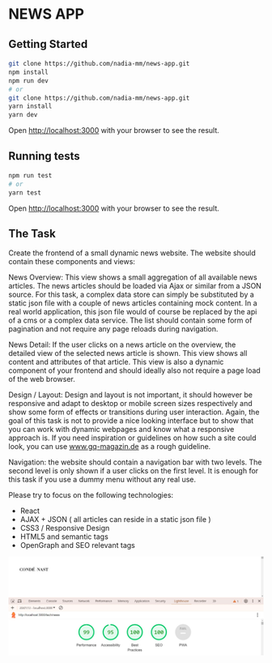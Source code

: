 # NEWS APP

## Getting Started

```bash
git clone https://github.com/nadia-mm/news-app.git
npm install
npm run dev
# or
git clone https://github.com/nadia-mm/news-app.git
yarn install
yarn dev
```

Open [http://localhost:3000](http://localhost:3000) with your browser to see the result.

## Running tests

```bash
npm run test
# or
yarn test
```

Open [http://localhost:3000](http://localhost:3000) with your browser to see the result.


## The Task

Create the frontend of a small dynamic news website. The website should contain these components and views:

News Overview: This view shows a small aggregation of all available news articles. The news articles should be loaded via Ajax or similar from a JSON source. For this task, a complex data store can simply be substituted by a static json file with a couple of news articles containing mock content. In a real world application, this json file would of course be replaced by the api of a cms or a complex data service.
The list should contain some form of pagination and not require any page reloads during navigation.

News Detail: If the user clicks on a news article on the overview, the detailed view of the selected news article is shown. This view shows all content and attributes of that article. This view is also a dynamic component of your frontend and should ideally also not require a page load of the web browser.

Design / Layout: Design and layout is not important, it should however be responsive and adapt to desktop or mobile screen sizes respectively and show some form of effects or transitions during user interaction. Again, the goal of this task is not to provide a nice looking interface but to show that you can work with dynamic webpages and know what a responsive approach is.
If you need inspiration or guidelines on how such a site could look, you can use www.gq-magazin.de as a rough guideline.

Navigation: the website should contain a navigation bar with two levels. The second level is only shown if a user clicks on the first level. It is enough for this task if you use a dummy menu without any real use.

Please try to focus on the following technologies:

- React
- AJAX + JSON ( all articles can reside in a static json file )
- CSS3 / Responsive Design
- HTML5 and semantic tags
- OpenGraph and SEO relevant tags

![](https://github.com/nadia-mm/news-app/blob/main/demo/lighthouse.jpg)